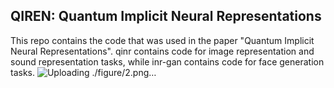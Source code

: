## QIREN: Quantum Implicit Neural Representations
This repo contains the code that was used in the paper "Quantum Implicit Neural Representations". qinr contains code for image representation and sound representation tasks, while inr-gan contains code for face generation tasks.
![Uploading ./figure/2.png…]()
